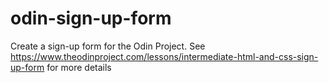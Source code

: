 # odin-sign-up-form
Create a sign-up form for the Odin Project. See https://www.theodinproject.com/lessons/intermediate-html-and-css-sign-up-form for more details
